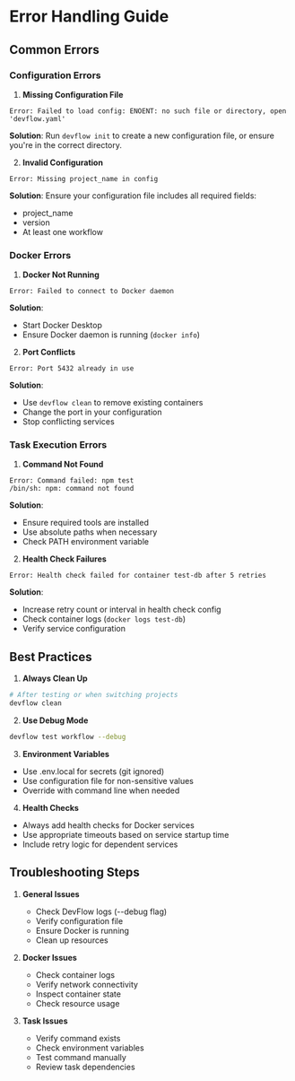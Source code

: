 # Error Handling Guide

## Common Errors

### Configuration Errors

1. **Missing Configuration File**
```
Error: Failed to load config: ENOENT: no such file or directory, open 'devflow.yaml'
```
**Solution**: Run `devflow init` to create a new configuration file, or ensure you're in the correct directory.

2. **Invalid Configuration**
```
Error: Missing project_name in config
```
**Solution**: Ensure your configuration file includes all required fields:
- project_name
- version
- At least one workflow

### Docker Errors

1. **Docker Not Running**
```
Error: Failed to connect to Docker daemon
```
**Solution**: 
- Start Docker Desktop
- Ensure Docker daemon is running (`docker info`)

2. **Port Conflicts**
```
Error: Port 5432 already in use
```
**Solution**:
- Use `devflow clean` to remove existing containers
- Change the port in your configuration
- Stop conflicting services

### Task Execution Errors

1. **Command Not Found**
```
Error: Command failed: npm test
/bin/sh: npm: command not found
```
**Solution**:
- Ensure required tools are installed
- Use absolute paths when necessary
- Check PATH environment variable

2. **Health Check Failures**
```
Error: Health check failed for container test-db after 5 retries
```
**Solution**:
- Increase retry count or interval in health check config
- Check container logs (`docker logs test-db`)
- Verify service configuration

## Best Practices

1. **Always Clean Up**
```bash
# After testing or when switching projects
devflow clean
```

2. **Use Debug Mode**
```bash
devflow test workflow --debug
```

3. **Environment Variables**
- Use .env.local for secrets (git ignored)
- Use configuration file for non-sensitive values
- Override with command line when needed

4. **Health Checks**
- Always add health checks for Docker services
- Use appropriate timeouts based on service startup time
- Include retry logic for dependent services

## Troubleshooting Steps

1. **General Issues**
   - Check DevFlow logs (--debug flag)
   - Verify configuration file
   - Ensure Docker is running
   - Clean up resources

2. **Docker Issues**
   - Check container logs
   - Verify network connectivity
   - Inspect container state
   - Check resource usage

3. **Task Issues**
   - Verify command exists
   - Check environment variables
   - Test command manually
   - Review task dependencies 